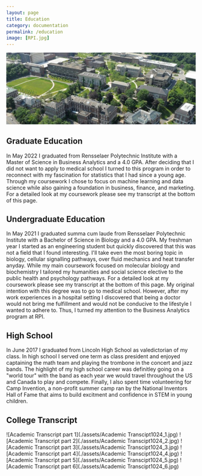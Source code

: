 ```yaml
---
layout: page
title: Education
category: documentation
permalink: /education
image: [RPI.jpg]
---
```


![RPI](./assets/RPI.jpg)

## Graduate Education

In May 2022 I graduated from Rensselaer Polytechnic Institute with a Master of Science in Business Analytics and a 4.0 GPA. After deciding that I did not want to apply to medical school I turned to this program in order to reconnect with my fascination for statistics that I had since a young age. Through my coursework I chose to focus on machine learning and data science while also gaining a foundation in business, finance, and marketing. For a detailed look at my coursework please see my transcript at the bottom of this page. 

## Undergraduate Education

In May 2021 I graduated summa cum laude from Rensselaer Polytechnic Institute with a Bachelor of Science in Biology and a 4.0 GPA. My freshman year I started as an engineering student but quickly discovered that this was not a field that I found interesting. I'll take even the most boring topic in biology, cellular signalling pathways, over fluid mechanics and heat transfer anyday. While my main coursework focused on molecular biology and biochemistry I tailored my humanities and social science elective to the public health and psychology pathways. For a detailed look at my coursework please see my transcript at the bottom of this page. My original intention with this degree was to go to medical school. However, after my work experiences in a hospital setting I discovered that being a doctor would not bring me fulfillment and would not be conducive to the lifestyle I wanted to adhere to. Thus, I turned my attention to the Business Analytics program at RPI.  

## High School 

In June 2017 I graduated from Lincoln High School as valedictorian of my class. In high school I served one term as class president and enjoyed captaining the math team and playing the trombone in the concert and jazz bands. The highlight of my high school career was definitley going on a "world tour" with the band as each year we would travel throughout the US and Canada to play and compete. Finally, I also spent time volunteering for Camp Invention, a non-profit summer camp ran by the National Inventors Hall of Fame that aims to build excitment and confidence in STEM in young children. 

## College Transcript

![Academic Transcript part 1](./assets/Academic Transcipt1024_1.jpg)
![Academic Transcript part 2](./assets/Academic Transcipt1024_2.jpg)
![Academic Transcript part 3](./assets/Academic Transcipt1024_3.jpg)
![Academic Transcript part 4](./assets/Academic Transcipt1024_4.jpg)
![Academic Transcript part 5](./assets/Academic Transcipt1024_5.jpg)
![Academic Transcript part 6](./assets/Academic Transcipt1024_6.jpg)
